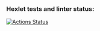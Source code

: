 ### Hexlet tests and linter status:
[![Actions Status](https://github.com/MacNoob/devops-for-programmers-project-76/workflows/hexlet-check/badge.svg)](https://github.com/MacNoob/devops-for-programmers-project-76/actions)